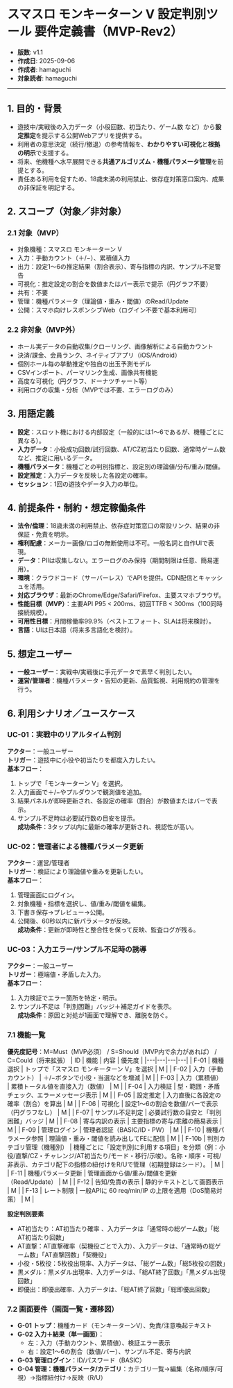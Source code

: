 # スマスロ モンキーターン V 設定判別ツール 要件定義書（MVP-Rev2）

- **版数**: v1.1  
- **作成日**: 2025-09-06  
- **作成者**: hamaguchi  
- **対象読者**: hamaguchi

---

## 1. 目的・背景
- 遊技中/実戦後の入力データ（小役回数、初当たり、ゲーム数 など）から**設定推定**を提示する公開Webアプリを提供する。
- 利用者の意思決定（続行/撤退）の参考情報を、**わかりやすい可視化**と**根拠の明示**で支援する。
- 将来、他機種へ水平展開できる**共通アルゴリズム**・**機種パラメータ管理**を前提とする。
- 責任ある利用を促すため、18歳未満の利用禁止、依存症対策窓口案内、成果の非保証を明記する。

## 2. スコープ（対象／非対象）
### 2.1 対象（MVP）
- 対象機種：スマスロ モンキーターン V
- 入力：手動カウント（＋/−）、累積値入力
- 出力：設定1〜6の推定結果（割合表示）、寄与指標の内訳、サンプル不足警告
- 可視化：推定設定の割合を数値またはバー表示で提示（円グラフ不要）
- 共有：不要
- 管理：機種パラメータ（理論値・重み・閾値）のRead/Update
- 公開：スマホ向けレスポンシブWeb（ログイン不要で基本利用可）

### 2.2 非対象（MVP外）
- ホール実データの自動収集/クローリング、画像解析による自動カウント
- 決済/課金、会員ランク、ネイティブアプリ（iOS/Android）
- 個別ホール毎の挙動推定や独自の出玉予測モデル
- CSVインポート、パーマリンク生成、画像共有機能
- 高度な可視化（円グラフ、ドーナツチャート等）
- 利用ログの収集・分析（MVPでは不要、エラーログのみ）

## 3. 用語定義
- **設定**：スロット機における内部設定（一般的には1〜6であるが、機種ごとに異なる）。
- **入力データ**：小役成功回数/試行回数、AT/CZ初当たり回数、通常時ゲーム数など、推定に用いるデータ。
- **機種パラメータ**：機種ごとの判別指標と、設定別の理論値/分布/重み/閾値。
- **設定推定**：入力データを反映した各設定の確率。
- **セッション**：1回の遊技やデータ入力の単位。

## 4. 前提条件・制約・想定稼働条件
- **法令/倫理**：18歳未満の利用禁止、依存症対策窓口の常設リンク、結果の非保証・免責を明示。
- **権利配慮**：メーカー画像/ロゴの無断使用は不可。一般名詞と自作UIで表現。
- **データ**：PIIは収集しない。エラーログのみ保持（期間制限は任意、簡易運用）。
- **環境**：クラウドコード（サーバーレス）でAPIを提供。CDN配信とキャッシュを活用。
- **対応ブラウザ**：最新のChrome/Edge/Safari/Firefox、主要スマホブラウザ。
- **性能目標（MVP）**：主要API P95 < 200ms、初回TTFB < 300ms（100同時接続規模）。
- **可用性目標**：月間稼働率99.9%（ベストエフォート、SLAは将来検討）。
- **言語**：UIは日本語（将来多言語化を検討）。

## 5. 想定ユーザー
- **一般ユーザー**：実戦中/実戦後に手元データで素早く判別したい。
- **運営/管理者**：機種パラメータ・告知の更新、品質監視、利用規約の管理を行う。

## 6. 利用シナリオ／ユースケース
### UC-01：実戦中のリアルタイム判別
**アクター**：一般ユーザー  
**トリガー**：遊技中に小役や初当たりを都度入力したい。  
**基本フロー**：
1. トップで「モンキーターン V」を選択。
2. 入力画面で＋/−やプルダウンで観測値を追加。
3. 結果パネルが即時更新され、各設定の確率（割合）が数値またはバーで表示。
4. サンプル不足時は必要試行数の目安を提示。  
**成功条件**：3タップ以内に最新の確率が更新され、視認性が高い。

### UC-02：管理者による機種パラメータ更新
**アクター**：運営/管理者  
**トリガー**：検証により理論値や重みを更新したい。  
**基本フロー**：
1. 管理画面にログイン。
2. 対象機種・指標を選択し、値/重み/閾値を編集。
3. 下書き保存→プレビュー→公開。
4. 公開後、60秒以内に新パラメータが反映。  
**成功条件**：更新が即時性と整合性を保って反映、監査ログが残る。

### UC-03：入力エラー/サンプル不足時の誘導
**アクター**：一般ユーザー  
**トリガー**：極端値・矛盾した入力。  
**基本フロー**：
1. 入力検証でエラー箇所を特定・明示。
2. サンプル不足は「判別困難」バッジ＋補足ガイドを表示。  
**成功条件**：原因と対処が1画面で理解でき、離脱を防ぐ。  

### 7.1 機能一覧
**優先度記号**：M=Must（MVP必須） / S=Should（MVP内で余力があれば） / C=Could（将来拡張）
| ID | 機能 | 内容 | 優先度 |
|---|---|---|---|
| F-01 | 機種選択 | トップで「スマスロ モンキーターン V」を選択 | M |
| F-02 | 入力（手動カウント） | ＋/−ボタンで小役・当選などを増減 | M |
| F-03 | 入力（累積値） | 累積トータル値を直接入力（数値） | M |
| F-04 | 入力検証 | 型・範囲・矛盾チェック、エラーメッセージ表示 | M |
| F-05 | 設定推定 | 入力直後に各設定の確率（割合）を算出 | M |
| F-06 | 可視化 | 設定1〜6の割合を数値/バーで表示（円グラフなし） | M |
| F-07 | サンプル不足判定 | 必要試行数の目安と「判別困難」バッジ | M |
| F-08 | 寄与内訳の表示 | 主要指標の寄与/乖離の簡易表示 | M |
| F-09 | 管理ログイン | 管理者認証（BASIC/ID・PW） | M |
| F-10 | 機種パラメータ参照 | 理論値・重み・閾値を読み出してFEに配信 | M |
| F-10b | 判別カテゴリ管理（機種別） | 機種ごとに「設定判別に利用する項目」を分類（例：小役/直撃/CZ・チャレンジ/AT初当たり/モード・移行/示唆）。名称・順序・可視/非表示、カテゴリ配下の指標の紐付けをR/Uで管理（初期登録はシード）。 | M |
| F-11 | 機種パラメータ更新 | 管理画面から値/重み/閾値を更新（Read/Update） | M |
| F-12 | 告知/免責の表示 | 静的テキストとして画面表示 | M |
| F-13 | レート制限 | 一般APIに 60 req/min/IP の上限を適用（DoS簡易対策） | M |

**設定判別要素**  
- AT初当たり：AT初当たり確率 、入力データは「通常時の総ゲーム数」「総AT初当たり回数」
- AT直撃：AT直撃確率（契機役ごとで入力）、入力データは、「通常時の総ゲーム数」「AT直撃回数」「契機役」
- 小役・5枚役：5枚役出現率、入力データは、「総ゲーム数」「総5枚役の回数」
- 黒メダル：黒メダル出現率、入力データは、「総AT終了回数」「黒メダル出現回数」
- 即優出：即優出確率、入力データは、「総AT終了回数」「総即優出回数」

### 7.2 画面要件（画面一覧・遷移図）
- **G-01 トップ**：機種カード（モンキーターンV）、免責/注意喚起テキスト  
- **G-02 入力＋結果（単一画面）**：  
  - 左：入力（手動カウント、累積値）、検証エラー表示  
  - 右：設定1〜6の割合（数値/バー）、サンプル不足、寄与内訳  
- **G-03 管理ログイン**：ID/パスワード（BASIC）  
- **G-04 管理：機種パラメータ/カテゴリ**：カテゴリ一覧→編集（名称/順序/可視）→指標紐付け→反映（R/U）